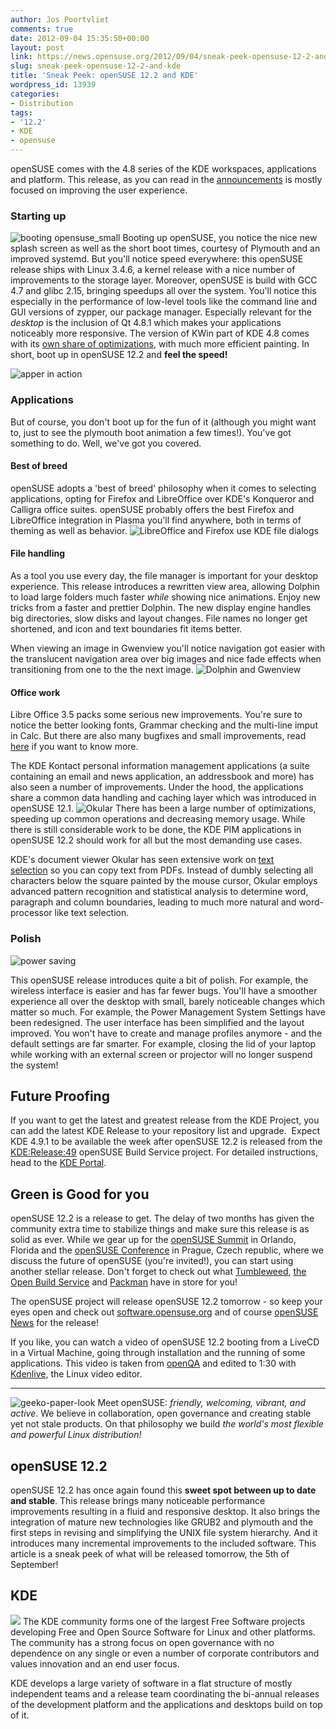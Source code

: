 ```yaml
---
author: Jos Poortvliet
comments: true
date: 2012-09-04 15:35:50+00:00
layout: post
link: https://news.opensuse.org/2012/09/04/sneak-peek-opensuse-12-2-and-kde/
slug: sneak-peek-opensuse-12-2-and-kde
title: 'Sneak Peek: openSUSE 12.2 and KDE'
wordpress_id: 13939
categories:
- Distribution
tags:
- '12.2'
- KDE
- opensuse
---
```


openSUSE comes with the 4.8 series of the KDE workspaces, applications and platform. This release, as you can read in the [announcements](//kde.org/announcements/4.8/) is mostly focused on improving the user experience.


### Starting up


![booting opensuse_small](/wp-content/uploads/2012/09/booting-opensuse_small.jpg) Booting up openSUSE, you notice the nice new splash screen as well as the short boot times, courtesy of Plymouth and an improved systemd. But you'll notice speed everywhere: this openSUSE release ships with Linux 3.4.6, a kernel release with a nice number of improvements to the storage layer. Moreover, openSUSE is build with GCC 4.7 and glibc 2.15, bringing speedups all over the system. You'll notice this especially in the performance of low-level tools like the command line and GUI versions of zypper, our package manager. Especially relevant for the _desktop_ is the inclusion of Qt 4.8.1 which makes your applications noticeably more responsive. The version of KWin part of KDE 4.8 comes with its [own share of optimizations](//philipp.knechtges.com/?p=10), with much more efficient painting. In short, boot up in openSUSE 12.2 and **feel the speed!**<!-- more -->

![apper in action](/wp-content/uploads/2012/09/apper_small.gif)


### Applications


But of course, you don't boot up for the fun of it (although you might want to, just to see the plymouth boot animation a few times!). You've got something to do. Well, we've got you covered.


#### Best of breed


openSUSE adopts a 'best of breed' philosophy when it comes to selecting applications, opting for Firefox and LibreOffice over KDE's Konqueror and Calligra office suites. openSUSE probably offers the best Firefox and LibreOffice integration in Plasma you'll find anywhere, both in terms of theming as well as behavior.
![LibreOffice and Firefox use KDE file dialogs](/wp-content/uploads/2012/09/integration-shadow.png)


#### File handling


As a tool you use every day, the file manager is important for your desktop experience. This release introduces a rewritten view area, allowing Dolphin to load large folders much faster _while_ showing nice animations. Enjoy new tricks from a faster and prettier Dolphin. The new display engine handles big directories, slow disks and layout changes. File names no longer get shortened, and icon and text boundaries fit items better.

When viewing an image in Gwenview you'll notice navigation got easier with the translucent navigation area over big images and nice fade effects when transitioning from one to the the next image.
![Dolphin and Gwenview](/wp-content/uploads/2012/09/dolgwen2-shadow.png)


#### Office work


Libre Office 3.5 packs some serious new improvements. You're sure to notice the better looking fonts, Grammar checking and the multi-line imput in Calc. But there are also many bugfixes and small improvements, read [here](//www.libreoffice.org/download/3-5-new-features-and-fixes/) if you want to know more.

The KDE Kontact personal information management applications (a suite containing an email and news application, an addressbook and more) has also seen a number of improvements. Under the hood, the applications share a common data handling and caching layer which was introduced in openSUSE 12.1.
![Okular](/wp-content/uploads/2012/09/okular-shadow.png)
There has been a large number of optimizations, speeding up common operations and decreasing memory usage. While there is still considerable work to be done, the KDE PIM applications in openSUSE 12.2 should work for all but the most demanding use cases.

KDE's document viewer Okular has seen extensive work on [text selection](//nightcrawlerinshadow.wordpress.com/2011/08/20/advanced-text-selection-in-okular/) so you can copy text from PDFs. Instead of dumbly selecting all characters below the square painted by the mouse cursor, Okular employs advanced pattern recognition and statistical analysis to determine word, paragraph and column boundaries, leading to much more natural and word-processor like text selection.


### Polish


![power saving](/wp-content/uploads/2012/09/power-saving-shadow.png)

This openSUSE release introduces quite a bit of polish. For example, the wireless interface is easier and has far fewer bugs. You'll have a smoother experience all over the desktop with small, barely noticeable changes which matter so much. For example, the Power Management System Settings have been redesigned. The user interface has been simplified and the layout improved. You won't have to create and manage profiles anymore - and the default settings are far smarter. For example, closing the lid of your laptop while working with an external screen or projector will no longer suspend the system!


## Future Proofing


If you want to get the latest and greatest release from the KDE Project, you can add the latest KDE Release to your repository list and upgrade.  Expect KDE 4.9.1 to be available the week after openSUSE 12.2 is released from the [KDE:Release:49](//download.opensuse.org/repositories/KDE:/Release:/49/openSUSE_12.2/) openSUSE Build Service project. For detailed instructions, head to the [KDE Portal](//en.opensuse.org/Portal:KDE).


## Green is Good for you


openSUSE 12.2 is a release to get. The delay of two months has given the community extra time to stabilize things and make sure this release is as solid as ever. While we gear up for the [openSUSE Summit](//summit.opensuse.org) in Orlando, Florida and the [openSUSE Conference](//conference.opensuse.org) in Prague, Czech republic, where we discuss the future of openSUSE (you're invited!), you can start using another stellar release. Don't forget to check out what [Tumbleweed](//opensuse.org/Tumbleweed), [the Open Build Service](//build.opensuse.org) and [Packman](//packman.links2linux.org/) have in store for you!

The openSUSE project will release openSUSE 12.2 tomorrow - so keep your eyes open and check out [software.opensuse.org](//software.opensuse.org) and of course [openSUSE News](//news.opensuse.org) for the release!

If you like, you can watch a video of openSUSE 12.2 booting from a LiveCD in a Virtual Machine, going through installation and the running of some applications. This video is taken from [openQA](//openqa.opensuse.org) and edited to 1:30 with [Kdenlive](//kdenlive.org), the Linux video editor.



* * *


![geeko-paper-look](/wp-content/uploads/2012/09/geeko-paper-look.png)
Meet openSUSE: _friendly, welcoming, vibrant, and active_. We believe in collaboration, open governance and creating stable yet not stale products. On that philosophy we build _the world's most flexible and powerful Linux distribution!_



## openSUSE 12.2


openSUSE 12.2 has once again found this **sweet spot between up to date and stable**. This release brings many noticeable performance improvements resulting in a fluid and responsive desktop. It also brings the integration of mature new technologies like GRUB2 and plymouth and the first steps in revising and simplifying the UNIX file system hierarchy. And it introduces many incremental improvements to the included software. This article is a sneak peek of what will be released tomorrow, the 5th of September!<!-- more -->


## KDE


![](/wp-content/uploads/2012/09/klogo-official-oxygen.png)
The KDE community forms one of the largest Free Software projects developing Free and Open Source Software for Linux and other platforms. The community has a strong focus on open governance with no dependence on any single or even a number of corporate contributors and values innovation and an end user focus.

KDE develops a large variety of software in a flat structure of mostly independent teams and a release team coordinating the bi-annual releases of the development platform and the applications and desktops build on top of it.
